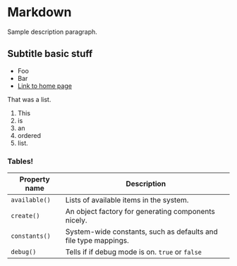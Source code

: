 
# Markdown

Sample description paragraph.

## Subtitle basic stuff

- Foo
- Bar
- [Link to home page](/)

That was a list.

1. This
2. is
3. an
4. ordered
5. list.

### Tables!

Property name   | Description |
--------------- | ----------- |
`available()` 	| Lists of available items in the system. |
`create()` 		| An object factory for generating components nicely. |
`constants()` 	| System-wide constants, such as defaults and file type mappings. |
`debug()` 		| Tells if if debug mode is on. `true` or `false` |
